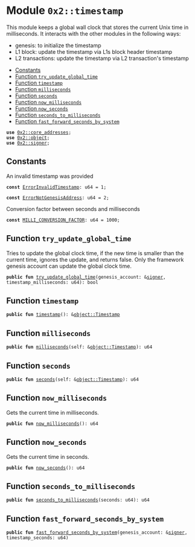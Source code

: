 
<a name="0x2_timestamp"></a>

# Module `0x2::timestamp`

This module keeps a global wall clock that stores the current Unix time in milliseconds.
It interacts with the other modules in the following ways:
* genesis: to initialize the timestamp
* L1 block: update the timestamp via L1s block header timestamp
* L2 transactions: update the timestamp via L2 transaction's timestamp


-  [Constants](#@Constants_0)
-  [Function `try_update_global_time`](#0x2_timestamp_try_update_global_time)
-  [Function `timestamp`](#0x2_timestamp_timestamp)
-  [Function `milliseconds`](#0x2_timestamp_milliseconds)
-  [Function `seconds`](#0x2_timestamp_seconds)
-  [Function `now_milliseconds`](#0x2_timestamp_now_milliseconds)
-  [Function `now_seconds`](#0x2_timestamp_now_seconds)
-  [Function `seconds_to_milliseconds`](#0x2_timestamp_seconds_to_milliseconds)
-  [Function `fast_forward_seconds_by_system`](#0x2_timestamp_fast_forward_seconds_by_system)


<pre><code><b>use</b> <a href="core_addresses.md#0x2_core_addresses">0x2::core_addresses</a>;
<b>use</b> <a href="object.md#0x2_object">0x2::object</a>;
<b>use</b> <a href="signer.md#0x2_signer">0x2::signer</a>;
</code></pre>



<a name="@Constants_0"></a>

## Constants


<a name="0x2_timestamp_ErrorInvalidTimestamp"></a>

An invalid timestamp was provided


<pre><code><b>const</b> <a href="timestamp.md#0x2_timestamp_ErrorInvalidTimestamp">ErrorInvalidTimestamp</a>: u64 = 1;
</code></pre>



<a name="0x2_timestamp_ErrorNotGenesisAddress"></a>



<pre><code><b>const</b> <a href="timestamp.md#0x2_timestamp_ErrorNotGenesisAddress">ErrorNotGenesisAddress</a>: u64 = 2;
</code></pre>



<a name="0x2_timestamp_MILLI_CONVERSION_FACTOR"></a>

Conversion factor between seconds and milliseconds


<pre><code><b>const</b> <a href="timestamp.md#0x2_timestamp_MILLI_CONVERSION_FACTOR">MILLI_CONVERSION_FACTOR</a>: u64 = 1000;
</code></pre>



<a name="0x2_timestamp_try_update_global_time"></a>

## Function `try_update_global_time`

Tries to update the global clock time, if the new time is smaller than the current time, ignores the update, and returns false.
Only the framework genesis account can update the global clock time.


<pre><code><b>public</b> <b>fun</b> <a href="timestamp.md#0x2_timestamp_try_update_global_time">try_update_global_time</a>(genesis_account: &<a href="">signer</a>, timestamp_milliseconds: u64): bool
</code></pre>



<a name="0x2_timestamp_timestamp"></a>

## Function `timestamp`



<pre><code><b>public</b> <b>fun</b> <a href="timestamp.md#0x2_timestamp">timestamp</a>(): &<a href="object.md#0x2_object_Timestamp">object::Timestamp</a>
</code></pre>



<a name="0x2_timestamp_milliseconds"></a>

## Function `milliseconds`



<pre><code><b>public</b> <b>fun</b> <a href="timestamp.md#0x2_timestamp_milliseconds">milliseconds</a>(self: &<a href="object.md#0x2_object_Timestamp">object::Timestamp</a>): u64
</code></pre>



<a name="0x2_timestamp_seconds"></a>

## Function `seconds`



<pre><code><b>public</b> <b>fun</b> <a href="timestamp.md#0x2_timestamp_seconds">seconds</a>(self: &<a href="object.md#0x2_object_Timestamp">object::Timestamp</a>): u64
</code></pre>



<a name="0x2_timestamp_now_milliseconds"></a>

## Function `now_milliseconds`

Gets the current time in milliseconds.


<pre><code><b>public</b> <b>fun</b> <a href="timestamp.md#0x2_timestamp_now_milliseconds">now_milliseconds</a>(): u64
</code></pre>



<a name="0x2_timestamp_now_seconds"></a>

## Function `now_seconds`

Gets the current time in seconds.


<pre><code><b>public</b> <b>fun</b> <a href="timestamp.md#0x2_timestamp_now_seconds">now_seconds</a>(): u64
</code></pre>



<a name="0x2_timestamp_seconds_to_milliseconds"></a>

## Function `seconds_to_milliseconds`



<pre><code><b>public</b> <b>fun</b> <a href="timestamp.md#0x2_timestamp_seconds_to_milliseconds">seconds_to_milliseconds</a>(seconds: u64): u64
</code></pre>



<a name="0x2_timestamp_fast_forward_seconds_by_system"></a>

## Function `fast_forward_seconds_by_system`



<pre><code><b>public</b> <b>fun</b> <a href="timestamp.md#0x2_timestamp_fast_forward_seconds_by_system">fast_forward_seconds_by_system</a>(genesis_account: &<a href="">signer</a>, timestamp_seconds: u64)
</code></pre>
